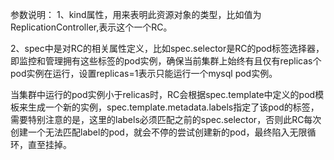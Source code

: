 参数说明：
1、kind属性，用来表明此资源对象的类型，比如值为ReplicationController,表示这个一个RC。

2、spec中是对RC的相关属性定义，比如spec.selector是RC的pod标签选择器，即监控和管理拥有这些标签的pod实例，确保当前集群上始终有且仅有replicas个pod实例在运行，设置replicas=1表示只能运行一个mysql pod实例。

当集群中运行的pod实例小于relicas时，RC会根据spec.template中定义的pod模板来生成一个新的实例，spec.template.metadata.labels指定了该pod的标签，需要特别注意的是，这里的labels必须匹配之前的spec.selector，否则此RC每次创建一个无法匹配label的pod，就会不停的尝试创建新的pod，最终陷入无限循环，直至挂掉。

